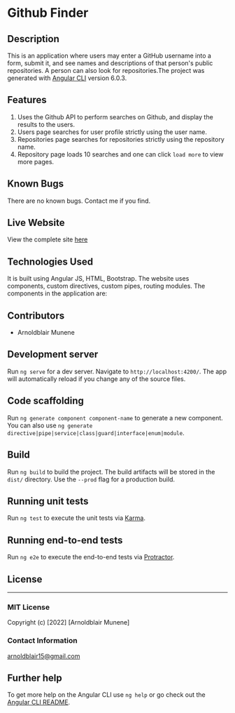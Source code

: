 # Github Finder

## Description


This is an application where users may enter a GitHub username into a form, submit it, and see names and descriptions of that person's public repositories. A person can also look for repositories.The project was generated with [Angular CLI](https://github.com/angular/angular-cli) version 6.0.3.


## Features

1. Uses the Github API to perform searches on Github, and display the results to the users.
2. Users page searches for user profile strictly using the user name.
3. Repositories page searches for repositories strictly using the repository name.
4. Repository page loads 10  searches and one can click `load more` to view more pages.





## Known Bugs
There are no known bugs. Contact me if you find.


## Live Website
View the complete site [here](https://SophiaNM.github.io/GithubFinder/Github/)

## Technologies Used
It is built using Angular JS, HTML, Bootstrap.
The website uses components, custom directives, custom pipes, routing modules.
The components in the application are:

## Contributors
 - Arnoldblair Munene

## Development server

Run `ng serve` for a dev server. Navigate to `http://localhost:4200/`. The app will automatically reload if you change any of the source files.

## Code scaffolding

Run `ng generate component component-name` to generate a new component. You can also use `ng generate directive|pipe|service|class|guard|interface|enum|module`.

## Build

Run `ng build` to build the project. The build artifacts will be stored in the `dist/` directory. Use the `--prod` flag for a production build.

## Running unit tests

Run `ng test` to execute the unit tests via [Karma](https://karma-runner.github.io).

## Running end-to-end tests

Run `ng e2e` to execute the end-to-end tests via [Protractor](http://www.protractortest.org/).

## License
---------
### MIT License

Copyright (c) [2022] [Arnoldblair Munene]


### Contact Information
arnoldblair15@gmail.com

## Further help

To get more help on the Angular CLI use `ng help` or go check out the [Angular CLI README](https://github.com/angular/angular-cli/blob/master/README.md).
